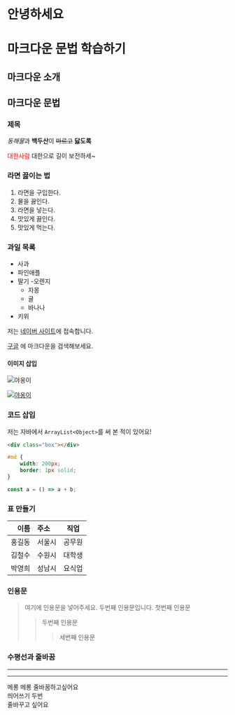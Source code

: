 
<h1>안녕하세요<h1>

# 마크다운 문법 학습하기

## 마크다운 소개
## 마크다운  문법

### 제목

*동해물*과 **백두산**이 ~~마르고~~ 
<b>닳도록</b>

<span style="color:red;">대한사람</span> 
대한으로 길이 보전하세~

### 라면 끓이는 법

1. 라면을 구입한다.
1. 물을 끓인다.
1. 라면을 넣는다.
1. 맛있게 끓인다.
1. 맛있게 먹는다.

### 과일 목록
- 사과
- 파인애플
- 딸기
-오렌지
  - 자몽
  - 귤
  - 바나나
- 키위

저는 [네이버 사이트](https://www.naver.com)에 접속합니다.

[구글](https://www.google.com "구글 주소임!")
에 마크다운을 검색해보세요.

#### 이미지 삽입

![야옹이](https://newsimg.hankookilbo.com/cms/articlerelease/2019/04/29/201904291390027161_3.jpg)

[![야옹이](https://newsimg.hankookilbo.com/cms/articlerelease/2019/04/29/201904291390027161_3.jpg)](https://www.naver.com)

### 코드 삽입
저는 자바에서 `ArrayList<Object>`를 써 본 적이 있어요!

```html
<div class="box"></div>
```

```css
#md {
    width: 200px;
    border: 1px solid;
}
```

```js
const a = () => a + b;
```

### 표 만들기

이름 | 주소 | 직업
---:|:---|:---:
홍길동 | 서울시 | 공무원
김철수 | 수원시 | 대학생
박영희 | 성남시 | 요식업

### 인용문
> 여기에 인용문을 넣어주세요.
> 두번째 인용문입니다.
> 첫번째 인용문
>> 두번째 인용문
>>> 세번째 인용문
### 수평선과 줄바꿈
---
***

메롱 메롱 줄바꿈하고싶어요   
띄어쓰기 두번  
줄바꾸고 싶어요